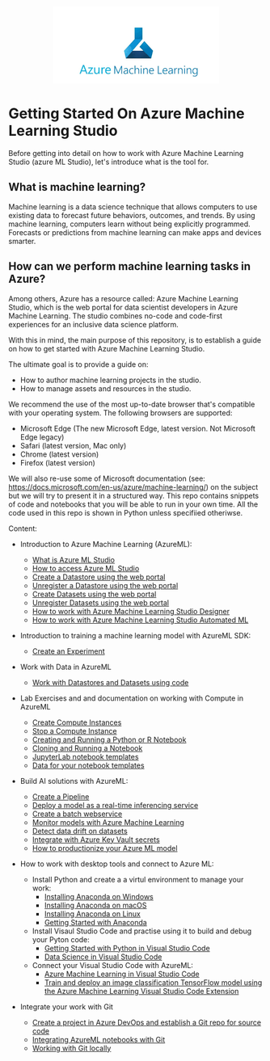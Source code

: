 <p align="center">
  <img src="Images/azure%20ML%20logo.png">
</p>

# Getting Started On Azure Machine Learning Studio

Before getting into detail on how to work with Azure Machine Learning Studio (azure ML Studio), let's introduce what is the tool for. 

## What is machine learning?
Machine learning is a data science technique that allows computers to use existing data to forecast future behaviors, outcomes, and trends. By using machine learning, computers learn without being explicitly programmed. Forecasts or predictions from machine learning can make apps and devices smarter. 

## How can we perform machine learning tasks in Azure?
Among others, Azure has a resource called: Azure Machine Learning Studio, which is the web portal for data scientist developers in Azure Machine Learning. The studio combines no-code and code-first experiences for an inclusive data science platform.

With this in mind, the main purpose of this repository, is to establish a guide on how to get started with Azure Machine Learning Studio.

The ultimate goal is to provide a guide on:

* How to author machine learning projects in the studio.
* How to manage assets and resources in the studio.

We recommend the use of the most up-to-date browser that's compatible with your operating system. The following browsers are supported:

* Microsoft Edge (The new Microsoft Edge, latest version. Not Microsoft Edge legacy)
* Safari (latest version, Mac only)
* Chrome (latest version)
* Firefox (latest version)

We will also re-use some of Microsoft documentation (see: https://docs.microsoft.com/en-us/azure/machine-learning/) on the subject but we will try to present it in a structured way. This repo contains snippets of code and notebooks that you will be able to run in your own time. All the code used in this repo is shown in Python unless specifiied otheriwse. 


Content: 

* Introduction to Azure Machine Learning (AzureML):

  * [What is Azure ML Studio](Documents/what-is-azure-ml-studio.md)
  * [How to access Azure ML Studio](Documents/Azure-ML-Studio.md)
  * [Create a Datastore using the web portal](Documents/Work-With-Data-in-Azure-ML.md)
  * [Unregister a Datastore using the web portal](Documents/Unregister-a-datastore.md)
  * [Create Datasets using the web portal](Documents/Work-With-Data-in-Azure-ML-Datasets.md)
  * [Unregister Datasets using the web portal](Documents/Unregister-a-dataset.md)
  * [How to work with Azure Machine Learning Studio Designer](Documents/studio-designer.md)
  * [How to work with Azure Machine Learning Studio Automated ML](Documents/Automated-ML.md)
  
* Introduction to training a machine learning model with AzureML SDK:
  * [Create an Experiment](Documents/Azure-ML-Experiments.md)
  

* Work with Data in AzureML
  * [Work with Datastores and Datasets using code](Documents/Work-with-Data-in-Azure-ML-code.md)

* Lab Exercises and and documentation on working with Compute in AzureML
  * [Create Compute Instances](Documents/Create-Compute-Instance.md)
  * [Stop a Compute Instance](Documents/Stop-Compute-Instance.md)
  * [Creating and Running a Python or R Notebook](Documents/Creating-and-Running-a-Python-Notebook.md)
  * [Cloning and Running a Notebook](Documents/Clone-and-Run-a-Notebook.md)
  * [JupyterLab notebook templates](labs)
  * [Data for your notebook templates](labs/data)
  
 * Build AI solutions with AzureML:
   * [Create a Pipeline](Documents/Orchestrate-ML-With-Pipelines.md)
   * [Deploy a model as a real-time inferencing service](Documents/Deploy-Real-Time-Service.md)
   * [Create a batch webservice](Documents/Deploy-Batch-Inference-Pipeline.md)
   * [Monitor models with Azure Machine Learning](Documents/Monitor_Models_AzureML.md)
   * [Detect data drift on datasets](Documents/Dataset-Monitors.md)
   * [Integrate with Azure Key Vault secrets](Documents/Integrate-with-Azure-Key-Vault-secrets.MD)
   * [How to productionize your Azure ML model](Documents/How-to-productionize-your-Azure-ML-model.md)
    
* How to work with desktop tools and connect to Azure ML:
  * Install Python and create a a virtul environment to manage your work:
    * [Installing Anaconda on Windows](Documents/Anaconda_Windows.md)
    * [Installing Anaconda on macOS](Documents/Anaconda_macos.md)
    * [Installing Anaconda on Linux](Documents/Anaconda_linux.md)
    * [Getting Started with Anaconda](Documents/Starting_with_conda.md)
  * Install Visaul Studio Code and practise using it to build and debug your Pyton code:
    * [Getting Started with Python in Visual Studio Code](Documents/Installing_VS_Code.md)
    * [Data Science in Visual Studio Code](Documents/DS_Visual_Studio_Code.md)
  * Connect your Visual Studio Code with AzureML:
    * [Azure Machine Learning in Visual Studio Code](Documents/VS_Code_Azure_ML_Git.md)
    * [Train and deploy an image classification TensorFlow model using the Azure Machine Learning Visual Studio Code Extension](Documents/Train_Deploy_Model_AzureML_VSCode_Extension_GitHub.md)

* Integrate your work with Git
  * [Create a project in Azure DevOps and establish a Git repo for source code](Documents/Create_project_Azure_DevOps.md)
  * [Integrating AzureML notebooks with Git](Documents/Integrating_AzureML_notebooks_with%20Git.md)
  * [Working with Git locally](Documents/Working_with_Git_locally.md)

